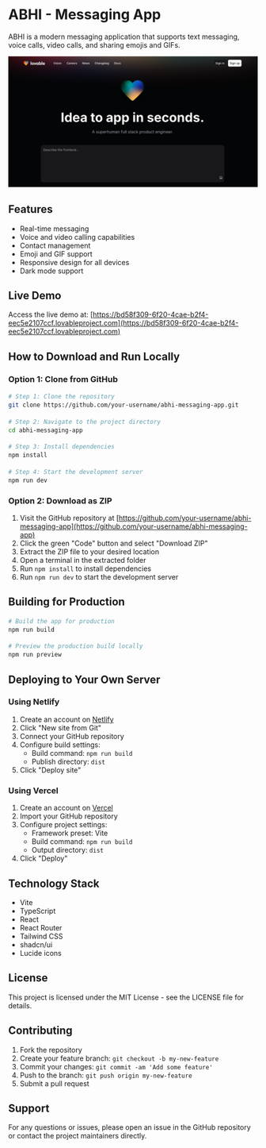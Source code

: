 
# ABHI - Messaging App

ABHI is a modern messaging application that supports text messaging, voice calls, video calls, and sharing emojis and GIFs.

![ABHI App](public/og-image.png)

## Features

- Real-time messaging
- Voice and video calling capabilities
- Contact management
- Emoji and GIF support
- Responsive design for all devices
- Dark mode support

## Live Demo

Access the live demo at: [https://bd58f309-6f20-4cae-b2f4-eec5e2107ccf.lovableproject.com](https://bd58f309-6f20-4cae-b2f4-eec5e2107ccf.lovableproject.com)

## How to Download and Run Locally

### Option 1: Clone from GitHub

```bash
# Step 1: Clone the repository
git clone https://github.com/your-username/abhi-messaging-app.git

# Step 2: Navigate to the project directory
cd abhi-messaging-app

# Step 3: Install dependencies
npm install

# Step 4: Start the development server
npm run dev
```

### Option 2: Download as ZIP

1. Visit the GitHub repository at [https://github.com/your-username/abhi-messaging-app](https://github.com/your-username/abhi-messaging-app)
2. Click the green "Code" button and select "Download ZIP"
3. Extract the ZIP file to your desired location
4. Open a terminal in the extracted folder
5. Run `npm install` to install dependencies
6. Run `npm run dev` to start the development server

## Building for Production

```bash
# Build the app for production
npm run build

# Preview the production build locally
npm run preview
```

## Deploying to Your Own Server

### Using Netlify

1. Create an account on [Netlify](https://www.netlify.com/)
2. Click "New site from Git"
3. Connect your GitHub repository
4. Configure build settings:
   - Build command: `npm run build`
   - Publish directory: `dist`
5. Click "Deploy site"

### Using Vercel

1. Create an account on [Vercel](https://vercel.com/)
2. Import your GitHub repository
3. Configure project settings:
   - Framework preset: Vite
   - Build command: `npm run build`
   - Output directory: `dist`
4. Click "Deploy"

## Technology Stack

- Vite
- TypeScript
- React
- React Router
- Tailwind CSS
- shadcn/ui
- Lucide icons

## License

This project is licensed under the MIT License - see the LICENSE file for details.

## Contributing

1. Fork the repository
2. Create your feature branch: `git checkout -b my-new-feature`
3. Commit your changes: `git commit -am 'Add some feature'`
4. Push to the branch: `git push origin my-new-feature`
5. Submit a pull request

## Support

For any questions or issues, please open an issue in the GitHub repository or contact the project maintainers directly.
